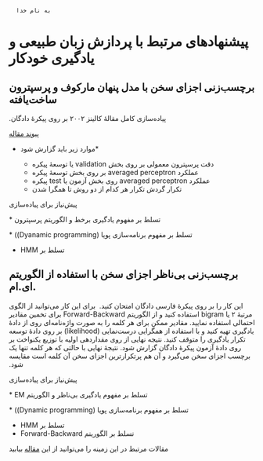 	  به نام خدا
# پیشنهادهای مرتبط با  پردازش زبان طبیعی و یادگیری خودکار

## برچسب‌زنی اجزای سخن با مدل پنهان مارکوف و پرسپترون ساخت‌یافته
 &#x202b;  پیاده‌سازی کامل مقالهٔ کالینز ۲۰۰۲ بر روی پیکرهٔ دادگان.
 
 [پیوند مقاله](http://www.aclweb.org/anthology/W02-1001)
 
* موارد زیر باید گزارش شود* 

 	*   &#x202b; دقت پرسپترون معمولی بر روی بخش validation یا توسعهٔ پیکره
	*   &#x202b; عملکرد averaged perceptron  بر روی بخش توسعهٔ‌ پیکره
	*  &#x202b; عملکرد averaged perceptron  روی بخش آزمون یا test پیکره
	*  &#x202b; تکرار گردش تکرار هر کدام از دو روش تا همگرا شدن

پیش‌نیاز برای پیاده‌سازی

*‌ &#x202b; تسلط بر مفهوم یادگیری برخط و الگوریتم پرسپترون

*‌ &#x202b; تسلط بر مفهوم برنامه‌سازی پویا (Dyanamic programming))

* &#x202b; تسلط بر HMM
	
## برچسب‌زنی بی‌ناظر اجزای سخن با استفاده از الگوریتم ای.ام.
این کار را بر روی پیکرهٔ فارسی دادگان امتحان کنید.
  &#x202b; 
  برای این کار می‌توانید از الگوی مرتبهٔ ۲ یا bigram استفاده کنید
و از الگوریتم Forward-Backward برای تخمین مقادیر احتمالی استفاده نمایید.  مقادیر ممکن برای هر کلمه را به صورت واژه‌نامه‌ای روی از دادهٔ یادگیری تهیه  کنید و  با استفاده از همگرایی درست‌نمایی (likelihood)   بر روی دادهٔ‌ توسعه تکرار یادگیری را متوقف کنید. نتیجه نهایی از روی مقداردهی اولیه با توزیع یکنواخت  بر روی دادهٔ  آزمون پیکره‌ٔ دادگان گزارش شود. نتیجهٔ‌ نهایی با حالتی که هر کلمه تنها یک برچسب اجزای سخن می‌گیرد و آن هم پرتکرارترین اجزای سخن آن کلمه است مقایسه شود.


پیش‌نیاز برای پیاده‌سازی

*‌ &#x202b; تسلط بر مفهوم یادگیری بی‌ناظر و الگوریتم EM

*‌ &#x202b; تسلط بر مفهوم برنامه‌سازی پویا (Dynamic programming))

* &#x202b; تسلط بر HMM
* &#x202b; تسلط بر الگوریتم Forward-Backward

مقالات مرتبط در این زمینه را می‌توانید از این [مقاله](http://www.aclweb.org/anthology/D10-1056.pdf)
بیابید
